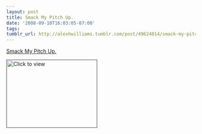 ```yaml
---
layout: post
title: Smack My Pitch Up.
date: '2008-09-10T16:03:05-07:00'
tags: 
tumblr_url: http://alexhwilliams.tumblr.com/post/49624014/smack-my-pitch-up
---
```

<a href="https://www.iterasi.net/OpenViewer.aspx?sqrlitid=fE3YdYA1w068xda-F3Tt5Q">Smack My Pitch Up.</a><br/><p><a href="https://www.iterasi.net/OpenViewer.aspx?sqrlitid=fE3YdYA1w068xda-F3Tt5Q" target="_blank"> <img src="http://AssetHost01a.iterasi.net/ec2eb670e447/94d5ad32ba6b/ff6f9e86baa1/3af4699e797b/d6788f48-1b2b-43bf-b282-e61921b72b10/thumbnail.jpg???20080910230345???sH6zlbKXV9VPi7YH93Oi1Jf6Si+GkwnJIjWP5fCH7P3AFnaXy+a2yfKjXIHnvAAk1P9R+raQknqbu2+kxhBBkl2dty3EJ8RmfgT9Z9lkbsQR9a2jH1cAu8wTQwRKF7WeDW8Py+Lw8P/MzD5zYO+F4we64NRDVNalmIc6F6Fs92s=" width="240" height="180" style="border:solid 1px #666" alt="Click to view"/></a></p>

